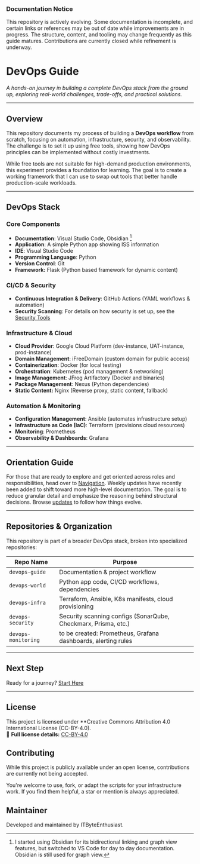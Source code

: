 ### Documentation Notice
This repository is actively evolving. Some documentation is incomplete, and certain links or references may be out of date while improvements are in progress. The structure, content, and tooling may change frequently as this guide matures. Contributions are currently closed while refinement is underway.

# DevOps Guide
_A hands-on journey in building a complete DevOps stack from the ground up, exploring real-world challenges, trade-offs, and practical solutions._

---
## Overview
This repository documents my process of building a **DevOps workflow** from scratch, focusing on automation, infrastructure, security, and observability. The challenge is to set it up using free tools, showing how DevOps principles can be implemented without costly investments.

While free tools are not suitable for high-demand production environments, this experiment provides a foundation for learning. The goal is to create a working framework that I can use to swap out tools that better handle production-scale workloads.

---
## DevOps Stack
### Core Components
- **Documentation**: Visual Studio Code, Obsidian [^1]
- **Application**: A simple Python app showing ISS information
- **IDE**: Visual Studio Code 
- **Programming Language**: Python
- **Version Control**: Git  
- **Framework:** Flask (Python based framework for dynamic content) 

### CI/CD & Security
- **Continuous Integration & Delivery**: GitHub Actions (YAML workflows & automation)  
- **Security Scanning**: For details on how security is set up, see the [Security Tools](security/security-tools.md)

### Infrastructure & Cloud
- **Cloud Provider**: Google Cloud Platform (dev-instance, UAT-instance, prod-instance)  
- **Domain Management**: iFreeDomain (custom domain for public access)
- **Containerization**: Docker (for local testing)  
- **Orchestration**: Kubernetes (pod management & networking)  
- **Image Management**: JFrog Artifactory (Docker and binaries)  
- **Package Management**: Nexus (Python dependencies)  
- **Static Content:** Nginx (Reverse proxy, static content, fallback)

### Automation & Monitoring
- **Configuration Management**: Ansible (automates infrastructure setup)  
- **Infrastructure as Code (IaC)**: Terraform (provisions cloud resources)  
- **Monitoring**: Prometheus  
- **Observability & Dashboards**: Grafana  

[^1]: I started using Obsidian for its bidirectional linking and graph view features, but switched to VS Code for day to day documentation. Obsidian is still used for graph view. 

---

## Orientation Guide ## 

For those that are ready to explore and get oriented across roles and responsibilities, head over to [Navigation](/onboarding/navigation.md). Weekly updates have recently been added to shift toward more high-level documentation. The goal is to reduce granular detail and emphasize the reasoning behind structural decisions. Browse [updates](/updates/index.md) to follow how things evolve.


---
## Repositories & Organization
This repository is part of a broader DevOps stack, broken into specialized repositories:

| **Repo Name**       | **Purpose**                                                    |
| ------------------- | -------------------------------------------------------------- |
| `devops-guide`      | Documentation & project workflow                               |
| `devops-world`      | Python app code, CI/CD workflows, dependencies                 |
| `devops-infra`      | Terraform, Ansible, K8s manifests, cloud provisioning          |
| `devops-security`   | Security scanning configs (SonarQube, Checkmarx, Prisma, etc.) |
| `devops-monitoring` | to be created: Prometheus, Grafana dashboards, alerting rules  |


---
## Next Step

Ready for a journey? [Start Here](onboarding/start-here.md)

---
## License
This project is licensed under **Creative Commons Attribution 4.0 International License (CC-BY-4.0).  
🔗 **Full license details:** [CC-BY-4.0](https://creativecommons.org/licenses/by/4.0/)

## Contributing

While this project is publicly available under an open license, contributions are currently not being accepted.

You're welcome to use, fork, or adapt the scripts for your infrastructure work. If you find them helpful, a star or mention is always appreciated.

## Maintainer
Developed and maintained by ITByteEnthusiast.
